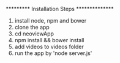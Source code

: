 ********* Installation Steps **************
1. install node, npm and bower 
2. clone the app 
3. cd neoviewApp
4. npm install && bower install
5. add videos to videos folder
6. run the app by 'node server.js'
